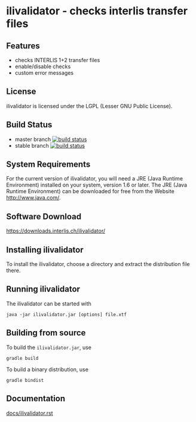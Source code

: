# ilivalidator - checks interlis transfer files

## Features
- checks INTERLIS 1+2 transfer files
- enable/disable checks
- custom error messages

## License
ilivalidator is licensed under the LGPL (Lesser GNU Public License).

## Build Status
- master branch [![build status](https://www.travis-ci.org/claeis/ilivalidator.svg?branch=master)](https://www.travis-ci.org/claeis/ilivalidator)
- stable branch [![build status](https://www.travis-ci.org/claeis/ilivalidator.svg?branch=stable)](https://www.travis-ci.org/claeis/ilivalidator)

## System Requirements
For the current version of ilivalidator, you will need a JRE (Java Runtime Environment) installed on your system, version 1.6 or later.
The JRE (Java Runtime Environment) can be downloaded for free from the Website <http://www.java.com/>.

## Software Download 
<https://downloads.interlis.ch/ilivalidator/>

## Installing ilivalidator
To install the ilivalidator, choose a directory and extract the distribution file there. 

## Running ilivalidator
The ilivalidator can be started with

    java -jar ilivalidator.jar [options] file.xtf

## Building from source
To build the `ilivalidator.jar`, use

    gradle build

To build a binary distribution, use

    gradle bindist

## Documentation
[docs/ilivalidator.rst](docs/ilivalidator.rst)

